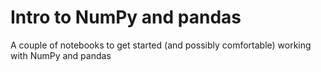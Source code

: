 # Intro to NumPy and pandas
A couple of notebooks to get started (and possibly comfortable) working with NumPy and pandas
